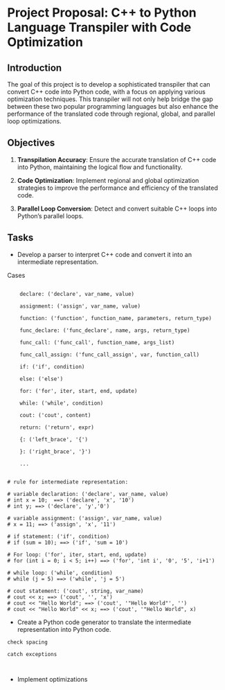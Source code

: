 # Project Proposal: C++ to Python Language Transpiler with Code Optimization

## Introduction

The goal of this project is to develop a sophisticated transpiler that can convert C++ code into Python code, with a focus on applying various optimization techniques. This transpiler will not only help bridge the gap between these two popular programming languages but also enhance the performance of the translated code through regional, global, and parallel loop optimizations.

## Objectives

1. **Transpilation Accuracy**: Ensure the accurate translation of C++ code into Python, maintaining the logical flow and functionality.

2. **Code Optimization**: Implement regional and global optimization strategies to improve the performance and efficiency of the translated code.

3. **Parallel Loop Conversion**: Detect and convert suitable C++ loops into Python’s parallel loops.

## Tasks

- Develop a parser to interpret C++ code and convert it into an intermediate representation.

Cases 

```

    declare: ('declare', var_name, value)

    assignment: ('assign', var_name, value)

    function: ('function', function_name, parameters, return_type)

    func_declare: ('func_declare', name, args, return_type) 

    func_call: ('func_call', function_name, args_list)

    func_call_assign: ('func_call_assign', var, function_call)

    if: ('if', condition)

    else: ('else')

    for: ('for', iter, start, end, update)

    while: ('while', condition)

    cout: ('cout', content)

    return: ('return', expr)

    {: ('left_brace', '{')

    }: ('right_brace', '}')

    ...
```

```

# rule for intermediate representation:

# variable declaration: ('declare', var_name, value)
# int x = 10;  ==> ('declare', 'x', '10')
# int y; ==> ('declare', 'y','0')

# variable assignment: ('assign', var_name, value)
# x = 11; ==> ('assign', 'x', '11')

# if statement: ('if', condition)
# if (sum = 10); ==> ('if', 'sum = 10')

# For loop: ('for', iter, start, end, update)
# for (int i = 0; i < 5; i++) ==> ('for', 'int i', '0', '5', 'i+1')

# while loop: ('while', condition)
# while (j = 5) ==> ('while', 'j = 5')

# cout statement: ('cout', string, var_name)
# cout << x; ==> ('cout', '', 'x')
# cout << "Hello World"; ==> ('cout', '"Hello World"', '')
# cout << "Hello World" << x; ==> ('cout', '"Hello World", x)

```

- Create a Python code generator to translate the intermediate representation into Python code.
```
check spacing

catch exceptions



```

- Implement optimizations




